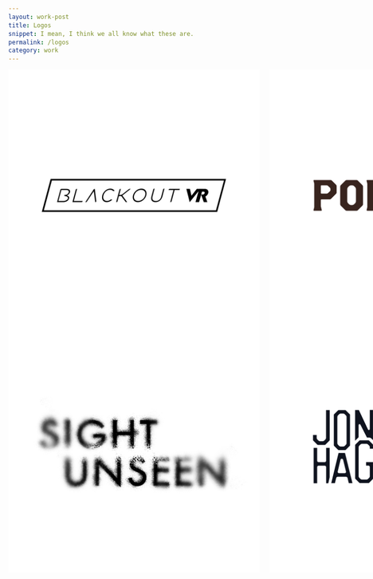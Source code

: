 ```yaml
---
layout: work-post
title: Logos
snippet: I mean, I think we all know what these are.
permalink: /logos
category: work
---
```


<div class="row">
  <div class="six columns">
    <img src="/assets/logos/01.png" alt="blackout vr">
    <img src="/assets/logos/03.png" alt="polosko">
    <img src="/assets/logos/05.png" alt="rwd">
    <img src="/assets/logos/07.png" alt="vsba">
    <img src="/assets/logos/09.png" alt="carytown-cupcakes">
  </div>
  <div class="six columns">
    <img src="/assets/logos/02.png" alt="sight unseen">
    <img src="/assets/logos/04.png" alt="hagmaier">
    <img src="/assets/logos/06.png" alt="jasper">
    <img src="/assets/logos/08.png" alt="frostbite 15k">
    <img src="/assets/logos/10.png" alt="moto declassified">
  </div>
</div>
